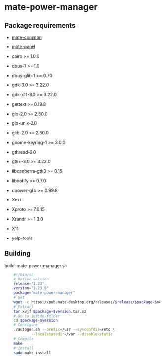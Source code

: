 # mate-power-manager

## Package requirements

  * [mate-common](mate-common.md)

  * [mate-panel](mate-panel.md)

  * cairo >= 1.0.0

  * dbus-1 >= 1.0

  * dbus-glib-1 >= 0.70

  * gdk-3.0 >= 3.22.0

  * gdk-x11-3.0 >= 3.22.0

  * gettext >= 0.19.8

  * gio-2.0 >= 2.50.0

  * gio-unix-2.0

  * glib-2.0 >= 2.50.0

  * gnome-keyring-1 >= 3.0.0

  * gthread-2.0

  * gtk+-3.0 >= 3.22.0

  * libcanberra-gtk3 >= 0.15

  * libnotify >= 0.7.0

  * upower-glib >= 0.99.8

  * Xext

  * Xproto >= 7.0.15

  * Xrandr >= 1.3.0

  * X11

  * yelp-tools

## Building

build-mate-power-manager.sh

```bash
    #!/bin/sh
    # Define version
    release="1.23"
    version="1.23.0"
    package="mate-power-manager"
    # Get
    wget -c https://pub.mate-desktop.org/releases/$release/$package-$version.tar.xz
    # Extract
    tar xvjf $package-$version.tar.xz
    # Go to inside folder
    cd $package-$version
    # Configure
    ./autogen.sh --prefix=/usr --sysconfdir=/etc \
            --localstatedir=/var --disable-static
    # Compile
    make
    # Install
    sudo make install
```
